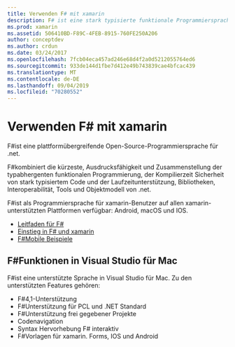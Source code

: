 ```yaml
---
title: Verwenden F# mit xamarin
description: F# ist eine stark typisierte funktionale Programmiersprache, die für die Ausführung auf .NET entwickelt wurde. Dieses Dokument enthält eine allgemeine Übersicht über seine Features und Links zu Beispielen, die mit F#erstellt wurden.
ms.prod: xamarin
ms.assetid: 506410BD-F89C-4FEB-8915-760FE250A206
author: conceptdev
ms.author: crdun
ms.date: 03/24/2017
ms.openlocfilehash: 7fcb04eca457ad246e68d4f2a0d5212055764ed6
ms.sourcegitcommit: 933de144d1fbe7d412e49b743839cae4bfcac439
ms.translationtype: MT
ms.contentlocale: de-DE
ms.lasthandoff: 09/04/2019
ms.locfileid: "70280552"
---
```

# <a name="using-f-with-xamarin"></a>Verwenden F# mit xamarin

F#ist eine plattformübergreifende Open-Source-Programmiersprache für .net.

F#kombiniert die kürzeste, Ausdrucksfähigkeit und Zusammenstellung der typabhergenten funktionalen Programmierung, der Kompilierzeit Sicherheit von stark typisiertem Code und der Laufzeitunterstützung, Bibliotheken, Interoperabilität, Tools und Objektmodell von .net.

F#ist als Programmiersprache für xamarin-Benutzer auf allen xamarin-unterstützten Plattformen verfügbar: Android, macOS und IOS.

- [Leitfaden für F#](https://docs.microsoft.com/dotnet/fsharp/)
- [Einstieg in F# und xamarin](overview.md)
- [F#Mobile Beispiele](samples.md)

## <a name="f-features-in-visual-studio-for-mac"></a>F#Funktionen in Visual Studio für Mac

F#ist eine unterstützte Sprache in Visual Studio für Mac. Zu den unterstützten Features gehören:

- F#4,1-Unterstützung
- F#Unterstützung für PCL und .NET Standard
- F#Unterstützung frei gegebener Projekte
- Codenavigation
- Syntax Hervorhebung F# interaktiv
- F#Vorlagen für xamarin. Forms, IOS und Android
